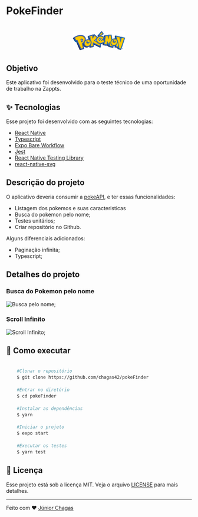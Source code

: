 # PokeFinder 

<h1 align="center">
  <img alt="Plant Manager" title="Plant Manager" src=".github/logo.png" />
</h1>

## Objetivo

Este aplicativo foi desenvolvido para o teste técnico de uma oportunidade de trabalho na Zappts.


## ✨ Tecnologias

Esse projeto foi desenvolvido com as seguintes tecnologias:

- [React Native](https://reactnative.dev/)
- [Typescript](https://www.typescriptlang.org/)
- [Expo Bare Workflow](https://expo.io/)
- [Jest](https://jestjs.io/)
- [React Native Testing Library](https://callstack.github.io/react-native-testing-library/)
- [react-native-svg](https://github.com/react-native-svg/react-native-svg)

## Descrição do projeto

O aplicativo deveria consumir a [pokeAPI](https://pokeapi.co/docs/v2), e ter essas funcionalidades:

- Listagem dos pokemos e suas caracteristicas
- Busca do pokemon pelo nome;
- Testes unitários;
- Criar repositório no Github.

Alguns diferenciais adicionados:

- Paginação infinita;
- Typescript;

## Detalhes do projeto

### Busca do Pokemon pelo nome

![Busca pelo nome](https://user-images.githubusercontent.com/51445448/152857954-732cccc1-cb08-423f-9da5-dfdb99851144.gif);

### Scroll Infinito

![Scroll Infinito](https://user-images.githubusercontent.com/51445448/152859044-176018a7-3201-4a82-8605-50da207e1d6b.gif);


## 🚀 Como executar

```bash
    
    #Clonar o repositório
    $ git clone https://github.com/chagas42/pokeFinder

    #Entrar no diretório
    $ cd pokeFinder

    #Instalar as dependências 
    $ yarn  

    #Iniciar o projeto
    $ expo start

    #Executar os testes
    $ yarn test

```

## 📄 Licença

Esse projeto está sob a licença MIT. Veja o arquivo [LICENSE](LICENSE.md) para mais detalhes.

---

Feito com ♥ [Júnior Chagas](https://github.com/chagas42)